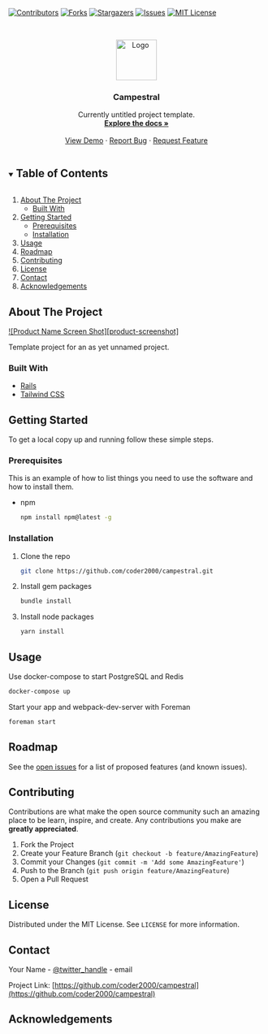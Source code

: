 <!--
*** Thanks for checking out the Best-README-Template. If you have a suggestion
*** that would make this better, please fork the repo and create a pull request
*** or simply open an issue with the tag "enhancement".
*** Thanks again! Now go create something AMAZING! :D
***
***
***
*** To avoid retyping too much info. Do a search and replace for the following:
*** coder2000, campestral, twitter_handle, email, project_title, project_description
-->

<!-- PROJECT SHIELDS -->
<!--
*** I'm using markdown "reference style" links for readability.
*** Reference links are enclosed in brackets [ ] instead of parentheses ( ).
*** See the bottom of this document for the declaration of the reference variables
*** for contributors-url, forks-url, etc. This is an optional, concise syntax you may use.
*** https://www.markdownguide.org/basic-syntax/#reference-style-links
-->

[![Contributors][contributors-shield]][contributors-url]
[![Forks][forks-shield]][forks-url]
[![Stargazers][stars-shield]][stars-url]
[![Issues][issues-shield]][issues-url]
[![MIT License][license-shield]][license-url]

<!-- PROJECT LOGO -->
<br />
<p align="center">
  <a href="https://github.com/coder2000/campestral">
    <img src="images/logo.png" alt="Logo" width="80" height="80">
  </a>

  <h3 align="center">Campestral</h3>

  <p align="center">
    Currently untitled project template.
    <br />
    <a href="https://github.com/coder2000/campestral"><strong>Explore the docs »</strong></a>
    <br />
    <br />
    <a href="https://github.com/coder2000/campestral">View Demo</a>
    ·
    <a href="https://github.com/coder2000/campestral/issues">Report Bug</a>
    ·
    <a href="https://github.com/coder2000/campestral/issues">Request Feature</a>
  </p>
</p>

<!-- TABLE OF CONTENTS -->
<details open="open">
  <summary><h2 style="display: inline-block">Table of Contents</h2></summary>
  <ol>
    <li>
      <a href="#about-the-project">About The Project</a>
      <ul>
        <li><a href="#built-with">Built With</a></li>
      </ul>
    </li>
    <li>
      <a href="#getting-started">Getting Started</a>
      <ul>
        <li><a href="#prerequisites">Prerequisites</a></li>
        <li><a href="#installation">Installation</a></li>
      </ul>
    </li>
    <li><a href="#usage">Usage</a></li>
    <li><a href="#roadmap">Roadmap</a></li>
    <li><a href="#contributing">Contributing</a></li>
    <li><a href="#license">License</a></li>
    <li><a href="#contact">Contact</a></li>
    <li><a href="#acknowledgements">Acknowledgements</a></li>
  </ol>
</details>

<!-- ABOUT THE PROJECT -->

## About The Project

[![Product Name Screen Shot][product-screenshot]](https://example.com)

Template project for an as yet unnamed project.

### Built With

- [Rails](https://rubyonrails.org)
- [Tailwind CSS](https://tailwindcss.com)

<!-- GETTING STARTED -->

## Getting Started

To get a local copy up and running follow these simple steps.

### Prerequisites

This is an example of how to list things you need to use the software and how to install them.

- npm
  ```sh
  npm install npm@latest -g
  ```

### Installation

1. Clone the repo
   ```sh
   git clone https://github.com/coder2000/campestral.git
   ```
2. Install gem packages
   ```sh
   bundle install
   ```
3. Install node packages
   ```sh
   yarn install
   ```

<!-- USAGE EXAMPLES -->

## Usage

Use docker-compose to start PostgreSQL and Redis

```sh
docker-compose up
```

Start your app and webpack-dev-server with Foreman

```sh
foreman start
```

<!-- ROADMAP -->

## Roadmap

See the [open issues](https://github.com/coder2000/campestral/issues) for a list of proposed features (and known issues).

<!-- CONTRIBUTING -->

## Contributing

Contributions are what make the open source community such an amazing place to be learn, inspire, and create. Any contributions you make are **greatly appreciated**.

1. Fork the Project
2. Create your Feature Branch (`git checkout -b feature/AmazingFeature`)
3. Commit your Changes (`git commit -m 'Add some AmazingFeature'`)
4. Push to the Branch (`git push origin feature/AmazingFeature`)
5. Open a Pull Request

<!-- LICENSE -->

## License

Distributed under the MIT License. See `LICENSE` for more information.

<!-- CONTACT -->

## Contact

Your Name - [@twitter_handle](https://twitter.com/twitter_handle) - email

Project Link: [https://github.com/coder2000/campestral](https://github.com/coder2000/campestral)

<!-- ACKNOWLEDGEMENTS -->

## Acknowledgements

<!-- MARKDOWN LINKS & IMAGES -->
<!-- https://www.markdownguide.org/basic-syntax/#reference-style-links -->

[contributors-shield]: https://img.shields.io/github/contributors/coder2000/campestral.svg?style=for-the-badge
[contributors-url]: https://github.com/coder2000/campestral/graphs/contributors
[forks-shield]: https://img.shields.io/github/forks/coder2000/campestral.svg?style=for-the-badge
[forks-url]: https://github.com/coder2000/campestral/network/members
[stars-shield]: https://img.shields.io/github/stars/coder2000/campestral.svg?style=for-the-badge
[stars-url]: https://github.com/coder2000/campestral/stargazers
[issues-shield]: https://img.shields.io/github/issues/coder2000/campestral.svg?style=for-the-badge
[issues-url]: https://github.com/coder2000/campestral/issues
[license-shield]: https://img.shields.io/github/license/coder2000/campestral.svg?style=for-the-badge
[license-url]: https://github.com/coder2000/campestral/blob/master/LICENSE.txt
[linkedin-shield]: https://img.shields.io/badge/-LinkedIn-black.svg?style=for-the-badge&logo=linkedin&colorB=555
[linkedin-url]: https://linkedin.com/in/coder2000
